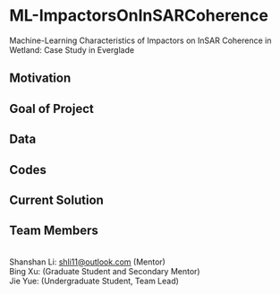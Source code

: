 # ML-ImpactorsOnInSARCoherence
Machine-Learning Characteristics of Impactors on InSAR Coherence in Wetland: Case Study in Everglade

## Motivation


## Goal of Project



## Data



## Codes



## Current Solution 


## Team Members
<br> Shanshan Li: shli11@outlook.com (Mentor)
<br> Bing Xu:  (Graduate Student and Secondary Mentor)
<br> Jie Yue:  (Undergraduate Student, Team Lead)





